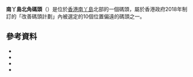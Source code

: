 **南丫島北角碼頭**（）是位於[香港](../Page/香港.md "wikilink")[南丫島](../Page/南丫島.md "wikilink")北部的一個碼頭，屬於香港政府2018年制訂的「改善碼頭計劃」內被選定的10個位置偏遠的碼頭之一。

## 參考資料

  -
  -
  -
  -